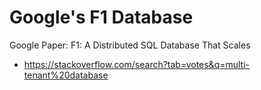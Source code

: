 
Google's F1 Database
====

Google Paper: F1: A Distributed SQL Database That Scales
* https://stackoverflow.com/search?tab=votes&q=multi-tenant%20database
